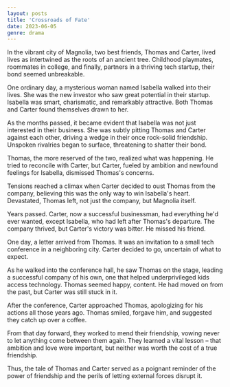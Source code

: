 ```yaml
---
layout: posts
title: 'Crossroads of Fate'
date: 2023-06-05
genre: drama
---
```


In the vibrant city of Magnolia, two best friends, Thomas and Carter, lived lives as intertwined as the roots of an ancient tree. Childhood playmates, roommates in college, and finally, partners in a thriving tech startup, their bond seemed unbreakable.

One ordinary day, a mysterious woman named Isabella walked into their lives. She was the new investor who saw great potential in their startup. Isabella was smart, charismatic, and remarkably attractive. Both Thomas and Carter found themselves drawn to her.

As the months passed, it became evident that Isabella was not just interested in their business. She was subtly pitting Thomas and Carter against each other, driving a wedge in their once rock-solid friendship. Unspoken rivalries began to surface, threatening to shatter their bond.

Thomas, the more reserved of the two, realized what was happening. He tried to reconcile with Carter, but Carter, fueled by ambition and newfound feelings for Isabella, dismissed Thomas's concerns.

Tensions reached a climax when Carter decided to oust Thomas from the company, believing this was the only way to win Isabella's heart. Devastated, Thomas left, not just the company, but Magnolia itself.

Years passed. Carter, now a successful businessman, had everything he'd ever wanted, except Isabella, who had left after Thomas's departure. The company thrived, but Carter's victory was bitter. He missed his friend.

One day, a letter arrived from Thomas. It was an invitation to a small tech conference in a neighboring city. Carter decided to go, uncertain of what to expect.

As he walked into the conference hall, he saw Thomas on the stage, leading a successful company of his own, one that helped underprivileged kids access technology. Thomas seemed happy, content. He had moved on from the past, but Carter was still stuck in it.

After the conference, Carter approached Thomas, apologizing for his actions all those years ago. Thomas smiled, forgave him, and suggested they catch up over a coffee.

From that day forward, they worked to mend their friendship, vowing never to let anything come between them again. They learned a vital lesson – that ambition and love were important, but neither was worth the cost of a true friendship.

Thus, the tale of Thomas and Carter served as a poignant reminder of the power of friendship and the perils of letting external forces disrupt it.
